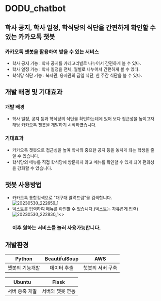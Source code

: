 # DODU_chatbot
## 학사 공지, 학사 일정, 학식당의 식단을 간편하게 확인할 수 있는 카카오톡 챗봇
### 카카오톡 챗봇을 활용하여 받을 수 있는 서비스
  - 학사 공지 기능 : 학사 공지를 카테고리별로 나누어서 간편하게 볼 수 있다.
  - 학사 일정 기능 : 학사 일정을 전체, 월별로 나누어서 간편하게 볼 수 있다.
  - 학식당 식단 기능 : 복지관, 웅지관의 금일 식단, 한 주간 식단을 볼 수 있다.

## 개발 배경 및 기대효과
### 개발 배경
  - 학사 일정, 공지 등과 학식당의 식단을 확인하는데에 있어 보다 접근성을 높이고자 해당 카카오톡 챗봇을 개발하기 시작하였습니다.
### 기대효과
  - 카카오톡 챗봇으로 접근성을 높여 학사의 중요한 공지 등을 놓치게 되는 학생을 줄일 수 있습니다.
  - 학식당의 메뉴를 직접 학식당에 방문하지 않고 메뉴를 확인할 수 있게 되어 편의성을 강화할 수 있습니다.

## 챗봇 사용방법
  - 카카오톡 통합검색으로 "대구대 알려드림"을 검색합니다.
![20230530_222659_1](https://github.com/ladder887/DU_chatbot/assets/129020663/dec263f2-e64b-46bc-818e-a370cfa14e13)
  - 텍스트를 입력하여 메뉴를 확인할 수 있습니다.(텍스트는 자유롭게 입력)
![20230530_222830_1](https://github.com/ladder887/DU_chatbot/assets/129020663/e13b88a1-c8f9-490a-881a-31fad21a16f7)<>
    ### 이후 원하는 서비스를 눌러 사용가능합니다.


## 개발환경

|Python|BeautifulSoup|AWS|
|:---:|:---:|:---:|
|챗봇의 기능개발|데이터 추출|챗봇의 서버 구축|

|Ubuntu|Flask|
|:---:|:---:|
|서버 증축 개발|서버와 챗봇 연동|
